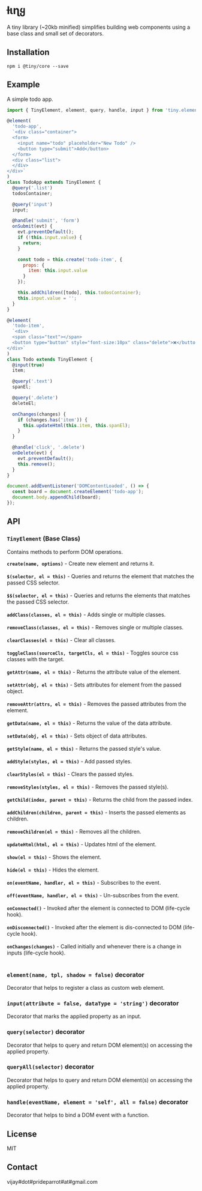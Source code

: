 # ƚιɳყ

A tiny library (~20kb minified) simplifies building web components using a base class and small set of decorators.

## Installation

```shell
npm i @tiny/core --save
```

## Example

A simple todo app.

```js
import { TinyElement, element, query, handle, input } from 'tiny.element.js';

@element(
  'todo-app',
  `<div class="container">
  <form>
    <input name="todo" placeholder="New Todo" />
    <button type="submit">Add</button>
  </form>
  <div class="list">
  </div>
</div>`
)
class TodoApp extends TinyElement {
  @query('.list')
  todosContainer;

  @query('input')
  input;

  @handle('submit', 'form')
  onSubmit(evt) {
    evt.preventDefault();
    if (!this.input.value) {
      return;
    }

    const todo = this.create('todo-item', {
      props: {
        item: this.input.value
      }
    });

    this.addChildren([todo], this.todosContainer);
    this.input.value = '';
  }
}

@element(
  'todo-item',
  `<div>
  <span class="text"></span>
  <button type="button" style="font-size:10px" class="delete">❌</button>
</div>`
)
class Todo extends TinyElement {
  @input(true)
  item;

  @query('.text')
  spanEl;

  @query('.delete')
  deleteEl;

  onChanges(changes) {
    if (changes.has('item')) {
      this.updateHtml(this.item, this.spanEl);
    }
  }

  @handle('click', '.delete')
  onDelete(evt) {
    evt.preventDefault();
    this.remove();
  }
}

document.addEventListener('DOMContentLoaded', () => {
  const board = document.createElement('todo-app');
  document.body.appendChild(board);
});
```

## API

### `TinyElement` (Base Class)

Contains methods to perform DOM operations.

**`create(name, options)`** - Create new element and returns it. <br><br>
**`$(selector, el = this)`** - Queries and returns the element that matches the passed CSS selector. <br><br>
**`$$(selector, el = this)`** - Queries and returns the elements that matches the passed CSS selector. <br><br>
**`addClass(classes, el = this)`** - Adds single or multiple classes. <br><br>
**`removeClass(classes, el = this)`** - Removes single or multiple classes. <br><br>
**`clearClasses(el = this)`** - Clear all classes. <br><br>
**`toggleClass(sourceCls, targetCls, el = this)`** - Toggles source css classes with the target. <br><br>
**`getAttr(name, el = this)`** - Returns the attribute value of the element. <br><br>
**`setAttr(obj, el = this)`** - Sets attributes for element from the passed object. <br><br>
**`removeAttr(attrs, el = this)`** - Removes the passed attributes from the element. <br><br>
**`getData(name, el = this)`** - Returns the value of the data attribute. <br><br>
**`setData(obj, el = this)`** - Sets object of data attributes. <br><br>
**`getStyle(name, el = this)`** - Returns the passed style's value. <br><br>
**`addStyle(styles, el = this)`** - Add passed styles. <br><br>
**`clearStyles(el = this)`** - Clears the passed styles. <br><br>
**`removeStyles(styles, el = this)`** - Removes the passed style(s). <br><br>
**`getChild(index, parent = this)`** - Returns the child from the passed index. <br><br>
**`addChildren(children, parent = this)`** - Inserts the passed elements as children. <br><br>
**`removeChildren(el = this)`** - Removes all the children. <br><br>
**`updateHtml(html, el = this)`** - Updates html of the element. <br><br>
**`show(el = this)`** - Shows the element. <br><br>
**`hide(el = this)`** - Hides the element. <br><br>
**`on(eventName, handler, el = this)`** - Subscribes to the event. <br><br>
**`off(eventName, handler, el = this)`** - Un-subscribes from the event. <br><br>
**`onConnected()`** - Invoked after the element is connected to DOM (life-cycle hook).<br><br>
**`onDisconnected()`** - Invoked after the element is dis-connected to DOM (life-cycle hook).<br><br>
**`onChanges(changes)`** - Called initially and whenever there is a change in inputs (life-cycle hook).<br><br>

### `element(name, tpl, shadow = false)` decorator

Decorator that helps to register a class as custom web element.

### `input(attribute = false, dataType = 'string')` decorator

Decorator that marks the applied property as an input.

### `query(selector)` decorator

Decorator that helps to query and return DOM element(s) on accessing the applied property.

### `queryAll(selector)` decorator

Decorator that helps to query and return DOM element(s) on accessing the applied property.

### `handle(eventName, element = 'self', all = false)` decorator

Decorator that helps to bind a DOM event with a function.

## License

MIT

## Contact

vijay#dot#prideparrot#at#gmail.com
